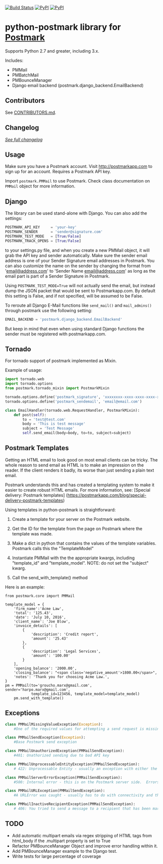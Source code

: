 [![Build Status](https://travis-ci.org/themartorana/python-postmark.svg?branch=master)](https://travis-ci.org/themartorana/python-postmark)
[![PyPI](https://img.shields.io/pypi/v/python-postmark.svg)](https://pypi.python.org/pypi/python-postmark)
[![PyPI](https://img.shields.io/pypi/dm/python-postmark.svg)](https://pypi.python.org/pypi/python-postmark)

python-postmark library for [Postmark](http://postmarkapp.com)
================================================================

Supports Python 2.7 and greater, including 3.x.

Includes:

- PMMail
- PMBatchMail
- PMBounceManager 
- Django email backend (postmark.django_backend.EmailBackend)

Contributors
--------------
See [CONTRIBUTORS.md](https://github.com/themartorana/python-postmark/blob/master/CONTRIBUTORS.md).

Changelog
----------
*[See full changelog](https://github.com/themartorana/python-postmark/blob/master/CHANGELOG.md)*

Usage
-----
Make sure you have a Postmark account.  Visit http://postmarkapp.com to sign up for an account. Requires a Postmark API key.

Import `postmark.PMMail` to use Postmark. Check class documentation on `PMMail` object for more information.
    
Django
-------
The library can be used stand-alone with Django.  You can also add the settings:

```python 
POSTMARK_API_KEY     = 'your-key'
POSTMARK_SENDER      = 'sender@signature.com'
POSTMARK_TEST_MODE   = [True/False]
POSTMARK_TRACK_OPENS = [True/False]
```
    
to your settings.py file, and when you create a new PMMail object, it will grab the API key and sender automatically.  Make sure the sender email address is one of your Sender Signature email addresses in Postmark. You can also customize the name on the sender by changing the format from 'email@address.com' to 'Sender Name <email@address.com>' as long as the email part is part of a Sender Signature in Postmark.
    
Using `POSTMARK_TEST_MODE=True` will not actually send the email, but instead dump the JSON packet that would be sent to Postmarkapp.com. By default this setting is False, and if not specified, will be assumed to be False.

To reroute all Django E-Mail functions like `send_mail()` and `mail_admins()` through postmark use the following setting:

```python
EMAIL_BACKEND = 'postmark.django_backend.EmailBackend'
```

But keep in mind that even when using standard Django functions the sender must be registered with postmarkapp.com.
    
Tornado
-------

For tornado support of postmark implemented as Mixin. 

Example of usage:

```python
import tornado.web
import tornado.options
from postmark.tornado_mixin import PostmarkMixin

tornado.options.define('postmark_signature', 'xxxxxxxx-xxxx-xxxx-xxxx-xxxxxxxxxxxx')
tornado.options.define('postmark_sendemail', 'email@email.com')

class EmailHandler(tornado.web.RequestHandler, PostmarkMixin):
    def post(self):
        to = 'test@test.com'
        body = 'This is test message'
        subject = 'Test Message'
        self.send_email(body=body, to=to, subject=subject)
```

Postmark Templates
------------------
Getting an HTML email to look good on most email clients can be tricky. The whole reason to send email as HTML is to make an impression on the reader. If the client renders it badly, its worse than just sending a plain text email.

Postmark understands this and has created a templating system to make it easier to create robust HTML emails. For more information, see: [Special delivery: Postmark templates] (https://postmarkapp.com/blog/special-delivery-postmark-templates)

Using templates in python-postmark is straightforward: 

1. Create a template for your server on the Postmark website.

2. Get the ID for the template from the page on Postmark where the template was made.

3. Make a dict in python that contains the values of the template variables. Postmark calls this the "TemplateModel"

4. Instantiate PMMail with the the appropriate kwargs, including "template_id" and "template_model". NOTE: do not set the "subject" kwarg.

5. Call the send_with_template() method

Here is an example:

```
from postmark.core import PMMail

template_model = {
    'firm_name':'Acme Law',
    'total': '125.43',
    'date': 'July 10, 2016',
    'client_name': 'Joe Blow',
    'invoice_details': [
        {
            'description': 'Credit report',
            'amount': '25.43'
        },
        {
            'description': 'Legal Services',
            'amount': '100.00'
        }
    ],
    'opening_balance': '2000.00',
    'closing_balance': "<span class='negative_amount'>1800.00</span>",
    'notes': 'Thank you for choosing Acme Law.',
}
pm = PMMail(to='groucho.marx@gmail.com', sender='harpo.marx@gmail.com',
            template_id=123456, template_model=template_model)
    pm.send_with_template()
```


Exceptions
-----------

```python
class PMMailMissingValueException(Exception):
    #One of the required values for attempting a send request is missing

class PMMailSendException(Exception):
    #Base Postmark send exception

class PMMailUnauthorizedException(PMMailSendException):
    #401: Unathorized sending due to bad API key

class PMMailUnprocessableEntityException(PMMailSendException):
    # 422: Unprocessable Entity - usually an exception with either the sender not having a matching Sender Signature in Postmark.  Read the message details for further information

class PMMailServerErrorException(PMMailSendException):
    #500: Internal error - this is on the Postmark server side.  Errors are logged and recorded at Postmark.

class PMMailURLException(PMMailSendException):
    #A URLError was caught - usually has to do with connectivity and the ability to reach the server.  The inner_exception will have the base URLError object.

class PMMailInactiveRecipientException(PMMailSendException):
    # 406: You tried to send a message to a recipient that has been marked as inactive. If this was a batch operation, the rest of the messages were still sent.
```

TODO
----
    
- Add automatic multipart emails via regex stripping of HTML tags from html_body if the .multipart property is set to True
- Refactor PMBounceManager Object and improve error handling within it.
- Add PMBounceManager example to the Django test.
- Write tests for large percentage of coverage
